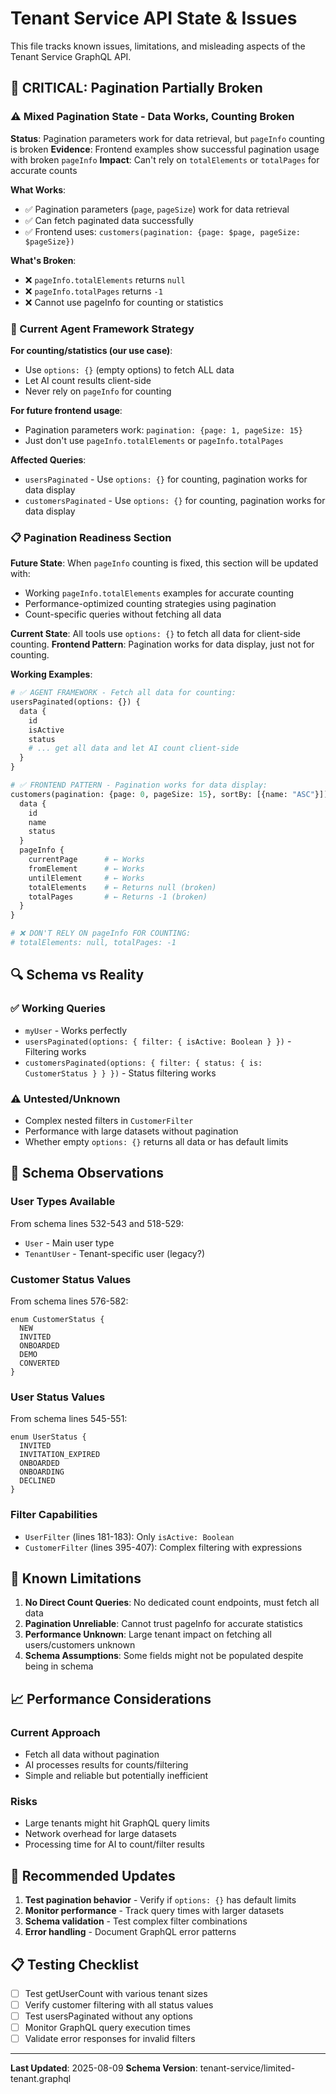 # Tenant Service API State & Issues

This file tracks known issues, limitations, and misleading aspects of the Tenant Service GraphQL API.

## 🚨 CRITICAL: Pagination Partially Broken

### ⚠️ Mixed Pagination State - Data Works, Counting Broken
**Status**: Pagination parameters work for data retrieval, but `pageInfo` counting is broken
**Evidence**: Frontend examples show successful pagination usage with broken `pageInfo`
**Impact**: Can't rely on `totalElements` or `totalPages` for accurate counts

**What Works**: 
- ✅ Pagination parameters (`page`, `pageSize`) work for data retrieval
- ✅ Can fetch paginated data successfully  
- ✅ Frontend uses: `customers(pagination: {page: $page, pageSize: $pageSize})`

**What's Broken**:
- ❌ `pageInfo.totalElements` returns `null`
- ❌ `pageInfo.totalPages` returns `-1` 
- ❌ Cannot use pageInfo for counting or statistics

### 🔧 Current Agent Framework Strategy
**For counting/statistics (our use case)**:
- Use `options: {}` (empty options) to fetch ALL data
- Let AI count results client-side  
- Never rely on `pageInfo` for counting

**For future frontend usage**:
- Pagination parameters work: `pagination: {page: 1, pageSize: 15}`
- Just don't use `pageInfo.totalElements` or `pageInfo.totalPages`

**Affected Queries**: 
- `usersPaginated` - Use `options: {}` for counting, pagination works for data display
- `customersPaginated` - Use `options: {}` for counting, pagination works for data display

### 📋 Pagination Readiness Section
**Future State**: When `pageInfo` counting is fixed, this section will be updated with:
- Working `pageInfo.totalElements` examples for accurate counting
- Performance-optimized counting strategies using pagination
- Count-specific queries without fetching all data

**Current State**: All tools use `options: {}` to fetch all data for client-side counting.
**Frontend Pattern**: Pagination works for data display, just not for counting.

**Working Examples**:
```graphql
# ✅ AGENT FRAMEWORK - Fetch all data for counting:
usersPaginated(options: {}) {
  data {
    id
    isActive
    status
    # ... get all data and let AI count client-side
  }
}

# ✅ FRONTEND PATTERN - Pagination works for data display:
customers(pagination: {page: 0, pageSize: 15}, sortBy: [{name: "ASC"}]) {
  data {
    id
    name
    status
  }
  pageInfo {
    currentPage      # ← Works
    fromElement      # ← Works  
    untilElement     # ← Works
    totalElements    # ← Returns null (broken)
    totalPages       # ← Returns -1 (broken)
  }
}

# ❌ DON'T RELY ON pageInfo FOR COUNTING:
# totalElements: null, totalPages: -1
```

## 🔍 Schema vs Reality

### ✅ Working Queries
- `myUser` - Works perfectly
- `usersPaginated(options: { filter: { isActive: Boolean } })` - Filtering works
- `customersPaginated(options: { filter: { status: { is: CustomerStatus } } })` - Status filtering works

### ⚠️ Untested/Unknown
- Complex nested filters in `CustomerFilter`
- Performance with large datasets without pagination
- Whether empty `options: {}` returns all data or has default limits

## 📝 Schema Observations

### User Types Available
From schema lines 532-543 and 518-529:
- `User` - Main user type
- `TenantUser` - Tenant-specific user (legacy?)

### Customer Status Values
From schema lines 576-582:
```
enum CustomerStatus {
  NEW
  INVITED  
  ONBOARDED
  DEMO
  CONVERTED
}
```

### User Status Values  
From schema lines 545-551:
```
enum UserStatus {
  INVITED
  INVITATION_EXPIRED
  ONBOARDED
  ONBOARDING
  DECLINED
}
```

### Filter Capabilities
- `UserFilter` (lines 181-183): Only `isActive: Boolean`
- `CustomerFilter` (lines 395-407): Complex filtering with expressions

## 🚨 Known Limitations

1. **No Direct Count Queries**: No dedicated count endpoints, must fetch all data
2. **Pagination Unreliable**: Cannot trust pageInfo for accurate statistics  
3. **Performance Unknown**: Large tenant impact on fetching all users/customers unknown
4. **Schema Assumptions**: Some fields might not be populated despite being in schema

## 📈 Performance Considerations

### Current Approach
- Fetch all data without pagination
- AI processes results for counts/filtering
- Simple and reliable but potentially inefficient

### Risks
- Large tenants might hit GraphQL query limits
- Network overhead for large datasets
- Processing time for AI to count/filter results

## 🔄 Recommended Updates

1. **Test pagination behavior** - Verify if `options: {}` has default limits
2. **Monitor performance** - Track query times with larger datasets
3. **Schema validation** - Test complex filter combinations
4. **Error handling** - Document GraphQL error patterns

## 📋 Testing Checklist

- [ ] Test getUserCount with various tenant sizes
- [ ] Verify customer filtering with all status values  
- [ ] Test usersPaginated without any options
- [ ] Monitor GraphQL query execution times
- [ ] Validate error responses for invalid filters

---

**Last Updated**: 2025-08-09
**Schema Version**: tenant-service/limited-tenant.graphql